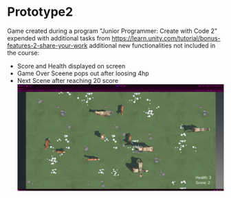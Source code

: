 # Prototype2

Game created during a program "Junior Programmer: Create with Code 2" expended with additional tasks from https://learn.unity.com/tutorial/bonus-features-2-share-your-work
additional new functionalities not included in the course:
* Score and Health displayed on screen
* Game Over Sceene pops out after loosing 4hp
* Next Scene after reaching 20 score
![](https://github.com/jeti20/Prototype2/blob/main/png1.PNG)

